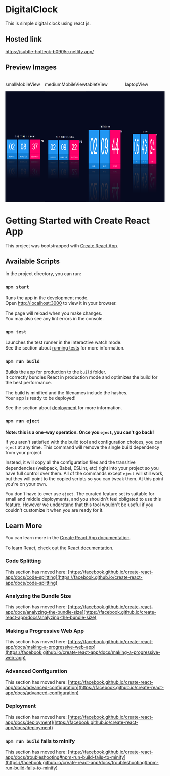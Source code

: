 # DigitalClock
This is simple digital clock using react js.

## Hosted link
https://subtle-hotteok-b0905c.netlify.app/

## Preview Images
<div style="display:flex;">
<div>
<p> smallMobileView </p>
  <img src="https://github.com/saravanabot0/simpleProjectsInGit/blob/main/digitalClock/src/assets/Screenshot%202023-03-13%20140853.png" width="250" height="350" alt="accessibility text">
</div>
<div>
<p> mediumMobileView </p>
  <img src="https://github.com/saravanabot0/simpleProjectsInGit/blob/main/digitalClock/src/assets/Screenshot%202023-03-13%20140929.png" width="250" height="350" alt="accessibility text">
</div>
<div>
<p> tabletView </p>
  <img src="https://github.com/saravanabot0/simpleProjectsInGit/blob/main/digitalClock/src/assets/Screenshot%202023-03-13%20140950.png" width="250" height="350" alt="accessibility text">
</div>
<div>
<p> laptopView </p>
  <img src="https://github.com/saravanabot0/simpleProjectsInGit/blob/main/digitalClock/src/assets/laptopView.png" width="250" height="350" alt="accessibility text">
</div>
</div>





# Getting Started with Create React App

This project was bootstrapped with [Create React App](https://github.com/facebook/create-react-app).

## Available Scripts

In the project directory, you can run:

### `npm start`

Runs the app in the development mode.\
Open [http://localhost:3000](http://localhost:3000) to view it in your browser.

The page will reload when you make changes.\
You may also see any lint errors in the console.

### `npm test`

Launches the test runner in the interactive watch mode.\
See the section about [running tests](https://facebook.github.io/create-react-app/docs/running-tests) for more information.

### `npm run build`

Builds the app for production to the `build` folder.\
It correctly bundles React in production mode and optimizes the build for the best performance.

The build is minified and the filenames include the hashes.\
Your app is ready to be deployed!

See the section about [deployment](https://facebook.github.io/create-react-app/docs/deployment) for more information.

### `npm run eject`

**Note: this is a one-way operation. Once you `eject`, you can't go back!**

If you aren't satisfied with the build tool and configuration choices, you can `eject` at any time. This command will remove the single build dependency from your project.

Instead, it will copy all the configuration files and the transitive dependencies (webpack, Babel, ESLint, etc) right into your project so you have full control over them. All of the commands except `eject` will still work, but they will point to the copied scripts so you can tweak them. At this point you're on your own.

You don't have to ever use `eject`. The curated feature set is suitable for small and middle deployments, and you shouldn't feel obligated to use this feature. However we understand that this tool wouldn't be useful if you couldn't customize it when you are ready for it.

## Learn More

You can learn more in the [Create React App documentation](https://facebook.github.io/create-react-app/docs/getting-started).

To learn React, check out the [React documentation](https://reactjs.org/).

### Code Splitting

This section has moved here: [https://facebook.github.io/create-react-app/docs/code-splitting](https://facebook.github.io/create-react-app/docs/code-splitting)

### Analyzing the Bundle Size

This section has moved here: [https://facebook.github.io/create-react-app/docs/analyzing-the-bundle-size](https://facebook.github.io/create-react-app/docs/analyzing-the-bundle-size)

### Making a Progressive Web App

This section has moved here: [https://facebook.github.io/create-react-app/docs/making-a-progressive-web-app](https://facebook.github.io/create-react-app/docs/making-a-progressive-web-app)

### Advanced Configuration

This section has moved here: [https://facebook.github.io/create-react-app/docs/advanced-configuration](https://facebook.github.io/create-react-app/docs/advanced-configuration)

### Deployment

This section has moved here: [https://facebook.github.io/create-react-app/docs/deployment](https://facebook.github.io/create-react-app/docs/deployment)

### `npm run build` fails to minify

This section has moved here: [https://facebook.github.io/create-react-app/docs/troubleshooting#npm-run-build-fails-to-minify](https://facebook.github.io/create-react-app/docs/troubleshooting#npm-run-build-fails-to-minify)
